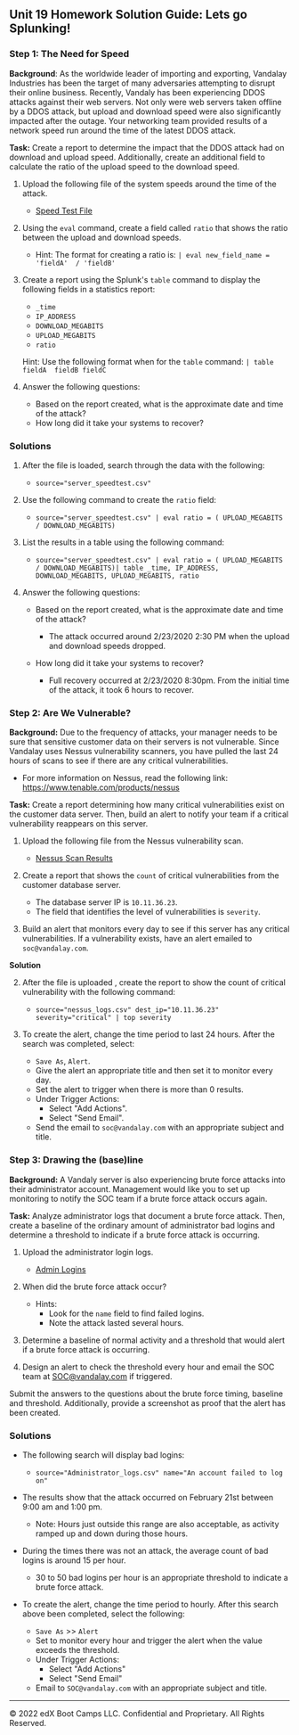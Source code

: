 ## Unit 19 Homework Solution Guide: Lets go Splunking!


### Step 1: The Need for Speed 

**Background**: As the worldwide leader of importing and exporting, Vandalay Industries has been the target of many adversaries attempting to disrupt their online business. Recently, Vandaly has been  experiencing DDOS attacks against their web servers.  Not only were web servers taken offline by a DDOS attack, but upload and download speed were also significantly impacted after the outage. Your networking team provided results of a network speed run around the time of the latest DDOS attack.

**Task:** Create a report to determine the impact that the DDOS attack had on download and upload speed. Additionally, create an additional field to calculate the ratio of the upload speed to the download speed.


1.  Upload the following file of the system speeds around the time of the attack.
    - [Speed Test File](https://drive.google.com/file/d/1sAIEh_vxhjJJpj3NiPx8Wele_-cfEZTK/view?usp=sharing)

2. Using the `eval` command, create a field called `ratio` that shows the ratio between the upload and download speeds.
   - Hint: The format for creating a ratio is: `| eval new_field_name = 'fieldA'  / 'fieldB'`
      
3. Create a report using the Splunk's `table` command to display the following fields in a statistics report:
    - `_time`
    - `IP_ADDRESS`
    - `DOWNLOAD_MEGABITS`
    - `UPLOAD_MEGABITS`
    - `ratio`
  
   Hint: Use the following format when for the `table` command: `| table fieldA  fieldB fieldC`

4. Answer the following questions:

    - Based on the report created, what is the approximate date and time of the attack?
    - How long did it take your systems to recover?



### Solutions

1.  After the file is loaded, search through the data with the following:
    - `source="server_speedtest.csv"` 
  
2. Use the following command to create the `ratio` field:
    -  `source="server_speedtest.csv" | eval ratio = ( UPLOAD_MEGABITS / DOWNLOAD_MEGABITS)`

3. List the results in a table using the following command:
    - `source="server_speedtest.csv" | eval ratio = ( UPLOAD_MEGABITS / DOWNLOAD_MEGABITS)| table _time, IP_ADDRESS, DOWNLOAD_MEGABITS, UPLOAD_MEGABITS, ratio`

4. Answer the following questions:

    - Based on the report created, what is the approximate date and time of the attack?

        - The attack occurred around 2/23/2020 2:30 PM when the upload and download speeds dropped.

    - How long did it take your systems to recover?

      - Full recovery occurred at 2/23/2020 8:30pm. From the initial time of the attack, it took 6 hours to recover.

 
### Step 2: Are We Vulnerable? 

**Background:**  Due to the frequency of attacks, your manager needs to be sure that sensitive customer data on their servers is not vulnerable. Since Vandalay uses Nessus vulnerability scanners, you have pulled the last 24 hours of scans to see if there are any critical vulnerabilities.

  - For more information on Nessus, read the following link: https://www.tenable.com/products/nessus

**Task:** Create a report determining how many critical vulnerabilities exist on the customer data server. Then, build an alert to notify your team if a critical vulnerability reappears on this server.

1. Upload the following file from the Nessus vulnerability scan.
   - [Nessus Scan Results](resources/nessus_logs.csv)

2. Create a report that shows the `count` of critical vulnerabilities from the customer database server.
   - The database server IP is `10.11.36.23`.
   - The field that identifies the level of vulnerabilities is `severity`.
      
3. Build an alert that monitors every day to see if this server has any critical vulnerabilities. If a vulnerability exists, have an alert emailed to `soc@vandalay.com`.

**Solution**

2. After the file is uploaded , create the report to show the count of critical vulnerability with the following command:
   - `source="nessus_logs.csv" dest_ip="10.11.36.23"  severity="critical" | top severity`
  
3. To create the alert, change the time period to last 24 hours. After the search was completed, select:
   - `Save As`, `Alert`.
   - Give the alert an appropriate title and then set it to monitor every day.
   - Set the alert to trigger when there is more than 0 results.
   - Under Trigger Actions:
     - Select "Add Actions".
     - Select "Send Email". 
   - Send the email to `soc@vandalay.com` with an appropriate subject and title.
 

### Step 3: Drawing the (base)line

**Background:**  A Vandaly server is also experiencing brute force attacks into their administrator account. Management would like you to set up monitoring to notify the SOC team if a brute force attack occurs again.


**Task:** Analyze administrator logs that document a brute force attack. Then, create a baseline of the ordinary amount of administrator bad logins and determine a threshold to indicate if a brute force attack is occurring.

1. Upload the administrator login logs.
   - [Admin Logins](resources/Administrator_logs.csv)

2. When did the brute force attack occur?
   - Hints:
     - Look for the `name` field to find failed logins.
     - Note the attack lasted several hours.

      
3. Determine a baseline of normal activity and a threshold that would alert if a brute force attack is occurring.

4. Design an alert to check the threshold every hour and email the SOC team at SOC@vandalay.com if triggered. 

Submit the answers to the questions about the brute force timing, baseline and threshold. Additionally, provide a screenshot as proof that the alert has been created.

### Solutions

- The following search will display bad logins:
   - `source="Administrator_logs.csv" name="An account failed to log on"`
  
- The results show that the attack occurred on February 21st between 9:00 am and 1:00 pm.
   - Note: Hours just outside this range are also acceptable, as activity ramped up and down during those hours.
  
- During the times there was not an attack, the average count of bad logins is around 15 per hour.

   - 30 to 50 bad logins per hour is an appropriate threshold to indicate a brute force attack.

- To create the alert, change the time period to hourly. After this search above been completed, select the following:
   - `Save As` >> `Alert`
   - Set to monitor every hour and trigger the alert when the value exceeds the threshold. 
   - Under Trigger Actions:
     - Select "Add Actions"
     - Select "Send Email"  
   - Email to `SOC@vandalay.com` with an appropriate subject and title.

---

© 2022 edX Boot Camps LLC. Confidential and Proprietary. All Rights Reserved.
